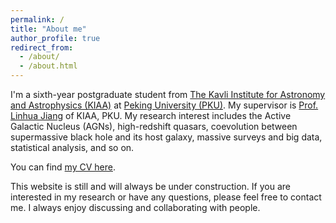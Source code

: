 ```yaml
---
permalink: /
title: "About me"
author_profile: true
redirect_from: 
  - /about/
  - /about.html
---
```


I'm a sixth-year postgraduate student from [The Kavli Institute for Astronomy and Astrophysics (KIAA)](https://kiaa.pku.edu.cn/index.htm) at [Peking University (PKU)](https://www.pku.edu.cn/). My supervisor is [Prof. Linhua Jiang](http://kavli.pku.edu.cn/~jiang/index.html) of KIAA, PKU. My research interest includes the Active Galactic Nucleus (AGNs), high-redshift quasars, coevolution between supermassive black hole and its host galaxy, massive surveys and big data, statistical analysis, and so on.

You can find [my CV here](../assets/cv.pdf).

This website is still and will always be under construction. If you are interested in my research or have any questions, please feel free to contact me. I always enjoy discussing and collaborating with people.



